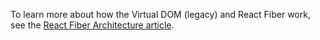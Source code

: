 To learn more about how the Virtual DOM (legacy) and React Fiber work, see the [React Fiber Architecture article](https://github.com/acdlite/react-fiber-architecture).